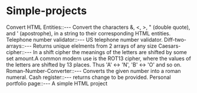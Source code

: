 # Simple-projects
Convert HTML Entities::--- Convert the characters &, <, >, " (double quote), and ' (apostrophe), in a string to their corresponding HTML entities.
Telephone number validator::--- US telephone number validator. 
Diff-two-arrays::--- Returns unique elelments from 2 arrays of any size
Caesars-cipher::--- In a shift cipher the meanings of the letters are shifted by some set amount.A common modern use is the ROT13 cipher, where the values of the letters are shifted by 13 places. Thus 'A' ↔ 'N', 'B' ↔ 'O' and so on.
Roman-Number-Converter::--- Converts the given number into a roman numeral.
Cash register::--- returns change to be provided.
Personal portfolio page::--- A simple HTML project
